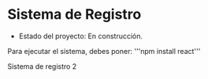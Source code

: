 <h1>Sistema de Registro</h1>

- Estado del proyecto: En construcción.

Para ejecutar el sistema, debes poner:
'''npm install react'''

Sistema de registro 2
